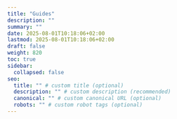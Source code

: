 ```yaml
---
title: "Guides"
description: ""
summary: ""
date: 2025-08-01T10:18:06+02:00
lastmod: 2025-08-01T10:18:06+02:00
draft: false
weight: 820
toc: true
sidebar:
  collapsed: false
seo:
  title: "" # custom title (optional)
  description: "" # custom description (recommended)
  canonical: "" # custom canonical URL (optional)
  robots: "" # custom robot tags (optional)
---
```

